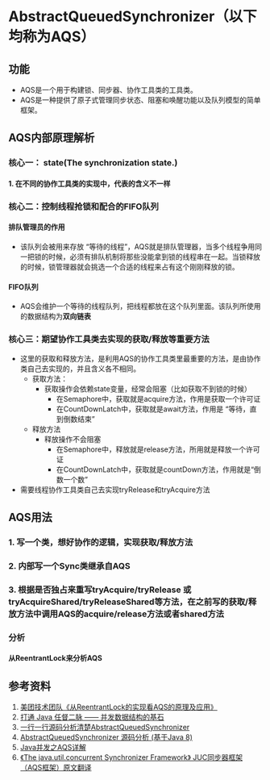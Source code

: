 # AbstractQueuedSynchronizer（以下均称为AQS）
## 功能
+ AQS是一个用于构建锁、同步器、协作工具类的工具类。
+ AQS是一种提供了原子式管理同步状态、阻塞和唤醒功能以及队列模型的简单框架。

## AQS内部原理解析
### 核心一： state(The synchronization state.)
#### 1. 在不同的协作工具类的实现中，代表的含义不一样
### 核心二：控制线程抢锁和配合的FIFO队列
#### 排队管理员的作用
+ 该队列会被用来存放 “等待的线程”，AQS就是排队管理器，当多个线程争用同一把锁的时候，必须有排队机制将那些没能拿到锁的线程串在一起。当锁释放的时候，锁管理器就会挑选一个合适的线程来占有这个刚刚释放的锁。
#### FIFO队列
+ AQS会维护一个等待的线程队列，把线程都放在这个队列里面。该队列所使用的数据结构为**双向链表**
### 核心三：期望协作工具类去实现的获取/释放等重要方法
+ 这里的获取和释放方法，是利用AQS的协作工具类里最重要的方法，是由协作类自己去实现的，并且含义各不相同。
    - 获取方法：
       + 获取操作会依赖state变量，经常会阻塞（比如获取不到锁的时候）
          - 在Semaphore中，获取就是acquire方法，作用是获取一个许可证
          - 在CountDownLatch中，获取就是await方法，作用是 “等待，直到倒数结束”
    - 释放方法
       + 释放操作不会阻塞
          - 在Semaphore中，释放就是release方法，所用就是释放一个许可证
          - 在CountDownLatch中，获取就是countDown方法，作用就是“倒数一个数”
+ 需要线程协作工具类自己去实现tryRelease和tryAcquire方法 

## AQS用法
### 1. 写一个类，想好协作的逻辑，实现获取/释放方法
### 2. 内部写一个Sync类继承自AQS
### 3. 根据是否独占来重写tryAcquire/tryRelease 或 tryAcquireShared/tryReleaseShared等方法，在之前写的获取/释放方法中调用AQS的acquire/release方法或者shared方法

### 分析
#### 从ReentrantLock来分析AQS

## 参考资料
1. [美团技术团队《从ReentrantLock的实现看AQS的原理及应用》](https://mp.weixin.qq.com/s/sA01gxC4EbgypCsQt5pVog)
2. [打通 Java 任督二脉 —— 并发数据结构的基石](https://juejin.im/post/5c11d6376fb9a049e82b6253)
3. [一行一行源码分析清楚AbstractQueuedSynchronizer](https://www.javadoop.com/post/AbstractQueuedSynchronizer#toc_0)
4. [AbstractQueuedSynchronizer 源码分析 (基于Java 8)](https://www.jianshu.com/p/e7659436538b)
5. [Java并发之AQS详解](https://www.cnblogs.com/waterystone/p/4920797.html)
6. [《The java.util.concurrent Synchronizer Framework》 JUC同步器框架（AQS框架）原文翻译](https://www.cnblogs.com/dennyzhangdd/p/7218510.html)